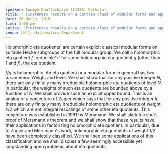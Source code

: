 ```yaml
---
speaker: Soumya Bhattacharya (IISER, Kolkata)
title: " Finiteness results on a certain class of modular forms and applications"
date: 20 March, 2019
time: 3:00 pm
series: "Finiteness results on a certain class of modular forms and applications"
venue: LH-1, Mathematics Department
---
```


Holomorphic eta quotients' are certain explicit classical modular forms on suitable Hecke subgroups of the full modular group. We call a holomorphic eta quotient $f$ 'reducible' if for some holomorphic eta quotient $g$ (other than 1 and $f$), the eta quotient

$f/g$ is holomorphic. An eta quotient or a modular form in general has two parameters: Weight and level. We shall show that for any  positive integer $N$, there are only finitely many irreducible holomorphic eta quotients of level $N$. In particular, the weights of such eta quotients are bounded above by a function of $N$. We shall provide such an explicit upper bound. This is an analog of a conjecture of Zagier which says that for any positive integer $k$, there are only finitely many irreducible holomorphic eta quotients of weight $k/2$ which are not integral rescalings of some other eta quotients. This conjecture was established in 1991 by Mersmann. We shall sketch a short proof of Mersmann's theorem and we  shall show that these results have their applications in factorizing  holomorphic eta quotient. In particular, due to Zagier and Mersmann's work,  holomorphic eta quotients of weight $1/2$ have been completely classified. We shall see some applications of this classification and we shall discuss a few seemingly accessible yet longstanding open problems about eta 
quotients.
